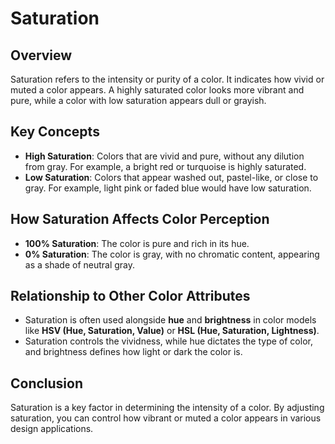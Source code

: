 # Saturation

## Overview
Saturation refers to the intensity or purity of a color. It indicates how vivid or muted a color appears. A highly saturated color looks more vibrant and pure, while a color with low saturation appears dull or grayish.

## Key Concepts
- **High Saturation**: Colors that are vivid and pure, without any dilution from gray. For example, a bright red or turquoise is highly saturated.
- **Low Saturation**: Colors that appear washed out, pastel-like, or close to gray. For example, light pink or faded blue would have low saturation.

## How Saturation Affects Color Perception
- **100% Saturation**: The color is pure and rich in its hue.
- **0% Saturation**: The color is gray, with no chromatic content, appearing as a shade of neutral gray.

## Relationship to Other Color Attributes
- Saturation is often used alongside **hue** and **brightness** in color models like **HSV (Hue, Saturation, Value)** or **HSL (Hue, Saturation, Lightness)**.
- Saturation controls the vividness, while hue dictates the type of color, and brightness defines how light or dark the color is.

## Conclusion
Saturation is a key factor in determining the intensity of a color. By adjusting saturation, you can control how vibrant or muted a color appears in various design applications.
